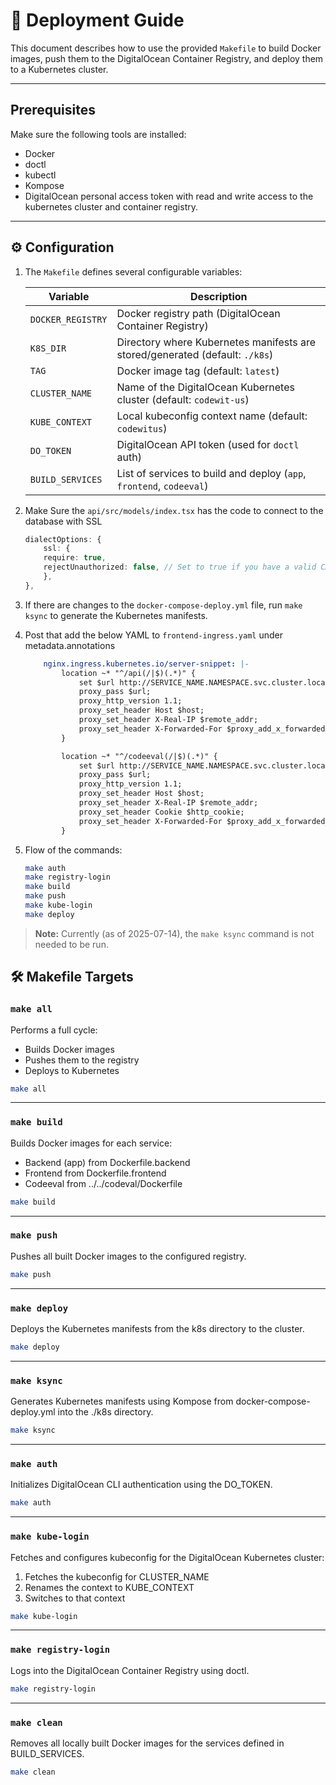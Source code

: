 # 🚀 Deployment Guide

This document describes how to use the provided `Makefile` to build Docker images, push them to the DigitalOcean Container Registry, and deploy them to a Kubernetes cluster.

---

## Prerequisites

Make sure the following tools are installed:
- Docker
- doctl
- kubectl
- Kompose
- DigitalOcean personal access token with read and write access to the kubernetes cluster and container registry.

---

## ⚙️ Configuration

1. The `Makefile` defines several configurable variables:

    | Variable          | Description                                                        |
    |-------------------|--------------------------------------------------------------------|
    | `DOCKER_REGISTRY` | Docker registry path (DigitalOcean Container Registry)             |
    | `K8S_DIR`         | Directory where Kubernetes manifests are stored/generated (default: `./k8s`) |
    | `TAG`             | Docker image tag (default: `latest`)                               |
    | `CLUSTER_NAME`    | Name of the DigitalOcean Kubernetes cluster (default: `codewit-us`) |
    | `KUBE_CONTEXT`    | Local kubeconfig context name (default: `codewitus`) |
    | `DO_TOKEN`        | DigitalOcean API token (used for `doctl` auth)                     |
    | `BUILD_SERVICES`  | List of services to build and deploy (`app`, `frontend`, `codeeval`) |

2. Make Sure the `api/src/models/index.tsx` has the code to connect to the database with SSL
    ```typescript
    dialectOptions: {
        ssl: {
        require: true,
        rejectUnauthorized: false, // Set to true if you have a valid CA certificate
        },
    },
    ```

3. If there are changes to the `docker-compose-deploy.yml` file, run `make ksync` to generate the Kubernetes manifests.
4. Post that add the below YAML to `frontend-ingress.yaml` under metadata.annotations
    ```yaml
        nginx.ingress.kubernetes.io/server-snippet: |-
            location ~* "^/api(/|$)(.*)" {
                set $url http://SERVICE_NAME.NAMESPACE.svc.cluster.local:PORT/$2$is_args$args;
                proxy_pass $url;
                proxy_http_version 1.1;
                proxy_set_header Host $host;
                proxy_set_header X-Real-IP $remote_addr;
                proxy_set_header X-Forwarded-For $proxy_add_x_forwarded_for;
            }

            location ~* "^/codeeval(/|$)(.*)" {
                set $url http://SERVICE_NAME.NAMESPACE.svc.cluster.local:PORT/$2$is_args$args;
                proxy_pass $url;
                proxy_http_version 1.1;
                proxy_set_header Host $host;
                proxy_set_header X-Real-IP $remote_addr;
                proxy_set_header Cookie $http_cookie;
                proxy_set_header X-Forwarded-For $proxy_add_x_forwarded_for;
            }
    ```

5. Flow of the commands:
    ```bash
    make auth
    make registry-login
    make build
    make push
    make kube-login
    make deploy
    ```

> **Note:** Currently (as of 2025-07-14), the `make ksync` command is not needed to be run.

## 🛠️ Makefile Targets

### `make all`

Performs a full cycle:
- Builds Docker images
- Pushes them to the registry
- Deploys to Kubernetes

```bash
make all
```
---

### `make build`
Builds Docker images for each service:
- Backend (app) from Dockerfile.backend
- Frontend from Dockerfile.frontend
- Codeeval from ../../codeval/Dockerfile

```bash
make build
```

---

### `make push`
Pushes all built Docker images to the configured registry.

```bash
make push
```

---

### `make deploy`
Deploys the Kubernetes manifests from the k8s directory to the cluster.

```bash
make deploy
```

---

### `make ksync`

Generates Kubernetes manifests using Kompose from docker-compose-deploy.yml into the ./k8s directory.

```bash
make ksync
```

---

### `make auth`

Initializes DigitalOcean CLI authentication using the DO_TOKEN.

```bash
make auth
```

---

### `make kube-login`

Fetches and configures kubeconfig for the DigitalOcean Kubernetes cluster:
1. Fetches the kubeconfig for CLUSTER_NAME
2. Renames the context to KUBE_CONTEXT
3. Switches to that context

```bash
make kube-login
```

---

### `make registry-login`

Logs into the DigitalOcean Container Registry using doctl.

```bash
make registry-login
```

---

### `make clean`

Removes all locally built Docker images for the services defined in BUILD_SERVICES.

```bash
make clean
```